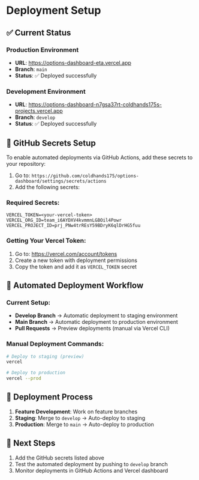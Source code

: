 # Deployment Setup

## ✅ Current Status

### Production Environment
- **URL**: https://options-dashboard-eta.vercel.app
- **Branch**: `main`
- **Status**: ✅ Deployed successfully

### Development Environment  
- **URL**: https://options-dashboard-n7gsa37rt-coldhands175s-projects.vercel.app
- **Branch**: `develop`
- **Status**: ✅ Deployed successfully

## 🔧 GitHub Secrets Setup

To enable automated deployments via GitHub Actions, add these secrets to your repository:

1. Go to: `https://github.com/coldhands175/options-dashboard/settings/secrets/actions`
2. Add the following secrets:

### Required Secrets:

```
VERCEL_TOKEN=<your-vercel-token>
VERCEL_ORG_ID=team_i6AYDXV4kvmmnLGBOil4Powr
VERCEL_PROJECT_ID=prj_PNw4trREsY59BDryK6qlDrHG5fuu
```

### Getting Your Vercel Token:
1. Go to: https://vercel.com/account/tokens
2. Create a new token with deployment permissions
3. Copy the token and add it as `VERCEL_TOKEN` secret

## 🚀 Automated Deployment Workflow

### Current Setup:
- **Develop Branch** → Automatic deployment to staging environment
- **Main Branch** → Automatic deployment to production environment
- **Pull Requests** → Preview deployments (manual via Vercel CLI)

### Manual Deployment Commands:
```bash
# Deploy to staging (preview)
vercel

# Deploy to production
vercel --prod
```

## 🔄 Deployment Process

1. **Feature Development**: Work on feature branches
2. **Staging**: Merge to `develop` → Auto-deploy to staging
3. **Production**: Merge to `main` → Auto-deploy to production

## 📝 Next Steps

1. Add the GitHub secrets listed above
2. Test the automated deployment by pushing to `develop` branch
3. Monitor deployments in GitHub Actions and Vercel dashboard
